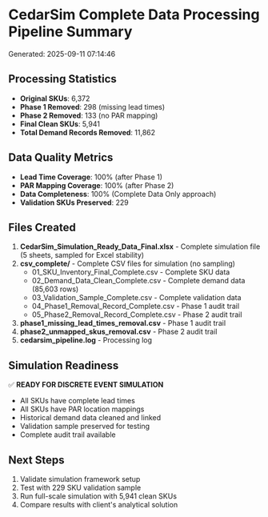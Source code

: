 
# CedarSim Complete Data Processing Pipeline Summary
Generated: 2025-09-11 07:14:46

## Processing Statistics
- **Original SKUs**: 6,372
- **Phase 1 Removed**: 298 (missing lead times)
- **Phase 2 Removed**: 133 (no PAR mapping)
- **Final Clean SKUs**: 5,941
- **Total Demand Records Removed**: 11,862

## Data Quality Metrics
- **Lead Time Coverage**: 100% (after Phase 1)
- **PAR Mapping Coverage**: 100% (after Phase 2)
- **Data Completeness**: 100% (Complete Data Only approach)
- **Validation SKUs Preserved**: 229

## Files Created
1. **CedarSim_Simulation_Ready_Data_Final.xlsx** - Complete simulation file (5 sheets, sampled for Excel stability)
2. **csv_complete/** - Complete CSV files for simulation (no sampling)
   - 01_SKU_Inventory_Final_Complete.csv - Complete SKU data
   - 02_Demand_Data_Clean_Complete.csv - Complete demand data (85,603 rows)
   - 03_Validation_Sample_Complete.csv - Complete validation data
   - 04_Phase1_Removal_Record_Complete.csv - Phase 1 audit trail
   - 05_Phase2_Removal_Record_Complete.csv - Phase 2 audit trail
3. **phase1_missing_lead_times_removal.csv** - Phase 1 audit trail
4. **phase2_unmapped_skus_removal.csv** - Phase 2 audit trail
5. **cedarsim_pipeline.log** - Processing log

## Simulation Readiness
✅ **READY FOR DISCRETE EVENT SIMULATION**
- All SKUs have complete lead times
- All SKUs have PAR location mappings
- Historical demand data cleaned and linked
- Validation sample preserved for testing
- Complete audit trail available

## Next Steps
1. Validate simulation framework setup
2. Test with 229 SKU validation sample
3. Run full-scale simulation with 5,941 clean SKUs
4. Compare results with client's analytical solution
